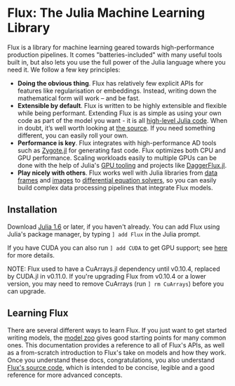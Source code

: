 # Flux: The Julia Machine Learning Library

Flux is a library for machine learning geared towards high-performance production pipelines. It comes "batteries-included" with many useful tools built in, but also lets you use the full power of the Julia language where you need it. We follow a few key principles:

* **Doing the obvious thing**. Flux has relatively few explicit APIs for features like regularisation or embeddings. Instead, writing down the mathematical form will work – and be fast.
* **Extensible by default**. Flux is written to be highly extensible and flexible while being performant. Extending Flux is as simple as using your own code as part of the model you want - it is all [high-level Julia code](https://github.com/FluxML/Flux.jl/blob/ec16a2c77dbf6ab8b92b0eecd11661be7a62feef/src/layers/recurrent.jl#L131). When in doubt, it’s well worth looking at [the source](https://github.com/FluxML/Flux.jl/). If you need something different, you can easily roll your own.
* **Performance is key**. Flux integrates with high-performance AD tools such as [Zygote.jl](https://github.com/FluxML/Zygote.jl) for generating fast code. Flux optimizes both CPU and GPU performance. Scaling workloads easily to multiple GPUs can be done with the help of Julia's [GPU tooling](https://github.com/JuliaGPU/CUDA.jl) and projects like [DaggerFlux.jl](https://github.com/DhairyaLGandhi/DaggerFlux.jl).
* **Play nicely with others**. Flux works well with Julia libraries from [data frames](https://github.com/JuliaComputing/JuliaDB.jl) and [images](https://github.com/JuliaImages/Images.jl) to [differential equation solvers](https://github.com/JuliaDiffEq/DifferentialEquations.jl), so you can easily build complex data processing pipelines that integrate Flux models.

## Installation

Download [Julia 1.6](https://julialang.org/) or later, if you haven't already. You can add Flux using Julia's package manager, by typing `] add Flux` in the Julia prompt.

If you have CUDA you can also run `] add CUDA` to get GPU support; see [here](gpu.md) for more details.

NOTE: Flux used to have a CuArrays.jl dependency until v0.10.4, replaced by CUDA.jl in v0.11.0. If you're upgrading Flux from v0.10.4 or a lower version, you may need to remove CuArrays (run `] rm CuArrays`) before you can upgrade.

## Learning Flux

There are several different ways to learn Flux. If you just want to get started writing models, the [model zoo](https://github.com/FluxML/model-zoo/) gives good starting points for many common ones. This documentation provides a reference to all of Flux's APIs, as well as a from-scratch introduction to Flux's take on models and how they work. Once you understand these docs, congratulations, you also understand [Flux's source code](https://github.com/FluxML/Flux.jl), which is intended to be concise, legible and a good reference for more advanced concepts.

